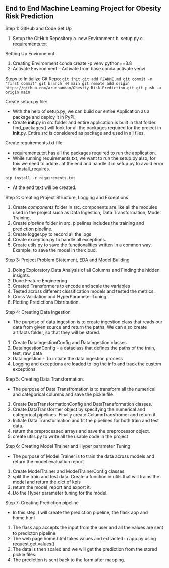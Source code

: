 ## End to End Machine Learning Project for Obesity Risk Prediction

Step 1: GitHub and Code Set Up

1. Setup the GitHub Repository
    a. new Environment
    b. setup.py
    c. requirements.txt

Setting Up Environemnt
1. Creating Environment 
    conda create -p venv python==3.8
2. Activate Environment - Activate from base
    conda activate venv/

Steps to Initialize Git Repo:
    ```
    git init
    git add README.md
    git commit -m "first commit"
    git branch -M main
    git remote add origin https://github.com/arunnandam/Obesity-Risk-Prediction.git
    git push -u origin main
    ```

Create setup.py file:
- With the help of setup.py, we can build our entire Application as a package and deploy it in PyPi.
- Create __init__.py in src folder and entire application is built in that folder. find_packages() will look for all the packages required for the project in __init__.py. Entire src is considered as package and used in all files.

Create requirements.txt file:
- requirements.txt has all the packages required to run the application.
- While running requirements.txt, we want to run the setup.py also, for this we need to add <strong>e .</strong> at the end and handle it in setup.py to avoid error in install_requires.
```
pip install -r requirements.txt
```

- At the end [text](Obesity_Risk_Prediction.egg-info) will be created.

Step 2: Creating Project Structure, Logging and Exceptions

1. Create <i>components</i> folder in src. components are like all the modules used in the project such as Data Ingestion, Data Transformation, Model Training, 
2. Create <i>pipeline</i> folder in src. pipelines includes the training and prediction pipeline.
3. Create logger.py to record all the logs
4. Create exception.py to handle all exceptions.
5. Create utils.py to save the functionalities written in a common way. Example, to save the model in the cloud.

Step 3: Project Problem Statement, EDA and Model Building

1. Doing Exploratory Data Analysis of all Columns and Finding the hidden insights.
2. Done Feature Engineering 
3. Created Transformers to encode and scale the variables
4. Tested across different clsssification models and tested the metrics.
5. Cross Validation and HyperParameter Tuning.
6. Plotting Predictions Distribution.

Step 4: Creating Data Ingestion 

- The purpose of data ingestion is to create ingestion class that reads our data from given source and return the paths. We can also create artifacts folder, so that they will be stored.

1. Create DataIngestionConfig and DataIngestion classes 
2. DataIngestionConfig - a dataclass that defines the paths of the train, test, raw_data
3. DataIngestion -  To initiate the data ingestion process
4. Logging and exceptions are loaded to log the info and track the custom exceptions.

Step 5: Creating Data Transformation.

- The purpose of Data Transfromation is to transform all the numerical and categorical columns and save the pickle file.

1. Create DataTransformationConfig and DataTransformation classes.
2. Create DataTransformer object by specifying the numerical and categorical pipelines. Finally create ColumnTransfromer and return it.
3. Initiate Data Transformation and fit the pipelines for both train and test data.
4. return the preprocessed arrays and save the preprocessor object.
5. create utils.py to write all the usable code in the project

Step 6: Creating Model Trainer and Hyper parameter Tuning

- The purpose of Model Trainer is to train the data across models and return the model evaluation report

1. Create ModelTrainer and ModelTrainerConfig classes.
2. split the train and test data. Create a function in utils that will trains the model and return the dict of kpis
3. return the model_report and export it.
4. Do the Hyper parameter tuning for the model.

Step 7: Creating Prediction pipeline
- In this step, I will create the prediction pipeline, the flask app and home.html

1. The flask app accepts the input from the user and all the values are sent to predicton pipeline
2. The web page <italic>home.html</italic> takes values and extracted in <italic>app.py</italic> using request.get.values()
3. The data is then scaled and we will get the prediction from the stored pickle files.
4. The prediction is sent back to the form after mapping.
